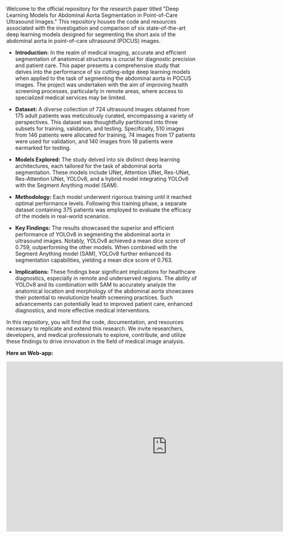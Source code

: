 
Welcome to the official repository for the research paper titled "Deep Learning Models for Abdominal Aorta Segmentation in Point-of-Care Ultrasound Images." This repository houses the code and resources associated with the investigation and comparison of six state-of-the-art deep learning models designed for segmenting the short axis of the abdominal aorta in point-of-care ultrasound (POCUS) images.

- **Introduction:**
In the realm of medical imaging, accurate and efficient segmentation of anatomical structures is crucial for diagnostic precision and patient care. This paper presents a comprehensive study that delves into the performance of six cutting-edge deep learning models when applied to the task of segmenting the abdominal aorta in POCUS images. The project was undertaken with the aim of improving health screening processes, particularly in remote areas, where access to specialized medical services may be limited.

- **Dataset:**
A diverse collection of 724 ultrasound images obtained from 175 adult patients was meticulously curated, encompassing a variety of perspectives. This dataset was thoughtfully partitioned into three subsets for training, validation, and testing. Specifically, 510 images from 146 patients were allocated for training, 74 images from 17 patients were used for validation, and 140 images from 18 patients were earmarked for testing.

- **Models Explored:**
The study delved into six distinct deep learning architectures, each tailored for the task of abdominal aorta segmentation. These models include UNet, Attention UNet, Res-UNet, Res-Attention UNet, YOLOv8, and a hybrid model integrating YOLOv8 with the Segment Anything model (SAM).

- **Methodology:**
Each model underwent rigorous training until it reached optimal performance levels. Following this training phase, a separate dataset containing 375 patients was employed to evaluate the efficacy of the models in real-world scenarios.

- **Key Findings:**
The results showcased the superior and efficient performance of YOLOv8 in segmenting the abdominal aorta in ultrasound images. Notably, YOLOv8 achieved a mean dice score of 0.759, outperforming the other models. When combined with the Segment Anything model (SAM), YOLOv8 further enhanced its segmentation capabilities, yielding a mean dice score of 0.763.

- **Implications:**
These findings bear significant implications for healthcare diagnostics, especially in remote and underserved regions. The ability of YOLOv8 and its combination with SAM to accurately analyze the anatomical location and morphology of the abdominal aorta showcases their potential to revolutionize health screening practices. Such advancements can potentially lead to improved patient care, enhanced diagnostics, and more effective medical interventions.

In this repository, you will find the code, documentation, and resources necessary to replicate and extend this research. We invite researchers, developers, and medical professionals to explore, contribute, and utilize these findings to drive innovation in the field of medical image analysis.

**Here an Web-app:**

<iframe
	src="https://sumit-ai-ml-aorta-segmentation.hf.space"
	frameborder="0"
	width="850"
	height="450"
></iframe>


